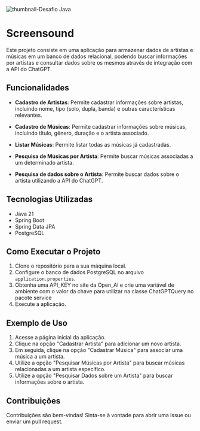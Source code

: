 ![thumbnail-Desafio Java](https://github.com/jacqueline-oliveira/3355-java-desafio/assets/66698429/4b068d55-5cfc-480c-b94f-7d48b3c91eb3)

# Screensound

Este projeto consiste em uma aplicação para armazenar dados de artistas e músicas em um banco de dados relacional, podendo buscar informações por artistas e consultar dados sobre os mesmos através de integração com a API do ChatGPT.

## Funcionalidades

- **Cadastro de Artistas**: Permite cadastrar informações sobre artistas, incluindo nome, tipo (solo, dupla, banda) e outras características relevantes.

- **Cadastro de Músicas**: Permite cadastrar informações sobre músicas, incluindo título, gênero, duração e o artista associado.

- **Listar Músicas**: Permite listar todas as músicas já cadastradas.

- **Pesquisa de Músicas por Artista**: Permite buscar músicas associadas a um determinado artista.
  
- **Pesquisa de dados sobre o Artista**: Permite buscar dados sobre o artista utilizando a API do ChatGPT.

## Tecnologias Utilizadas
- Java 21
- Spring Boot
- Spring Data JPA
- PostgreSQL

## Como Executar o Projeto

1. Clone o repositório para a sua máquina local.
2. Configure o banco de dados PostgreSQL no arquivo `application.properties`.
3. Obtenha uma API_KEY no site da Open_AI e crie uma variável de ambiente com o valor da chave para utilizar na classe ChatGPTQuery no pacote service
4. Execute a aplicação.

## Exemplo de Uso

1. Acesse a página inicial da aplicação.
2. Clique na opção "Cadastrar Artista" para adicionar um novo artista.
3. Em seguida, clique na opção "Cadastrar Música" para associar uma música a um artista.
4. Utilize a opção "Pesquisar Músicas por Artista" para buscar músicas relacionadas a um artista específico.
5. Utilize a opção "Pesquisar Dados sobre um Artista" para buscar informações sobre o artista.

## Contribuições

Contribuições são bem-vindas! Sinta-se à vontade para abrir uma issue ou enviar um pull request.

